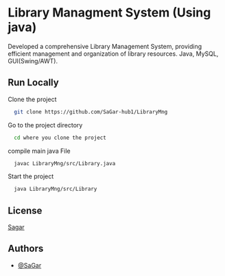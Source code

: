 
# Library Managment System (Using java)

Developed a comprehensive Library Management System, providing efficient management and organization of library resources. Java, MySQL, GUI(Swing/AWT).



## Run Locally

Clone the project

```bash
  git clone https://github.com/SaGar-hub1/LibraryMng
```

Go to the project directory

```bash
  cd where you clone the project
```

compile main java File

```bash
  javac LibraryMng/src/Library.java
```

Start the project

```bash
  java LibraryMng/src/Library
```


## License

[Sagar](https://github.com/SaGar-hub1)


## Authors

- [@SaGar](https://github.com/SaGar-hub1/)

